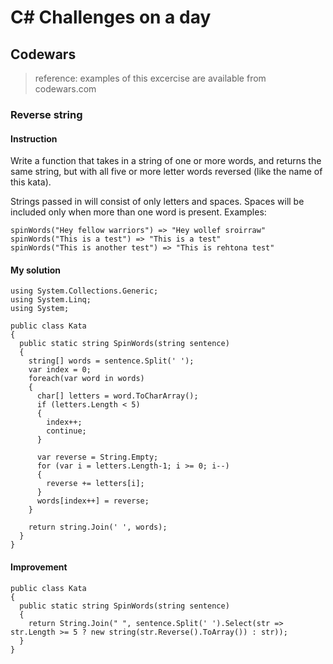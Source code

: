 # C# Challenges on a day

## Codewars
> reference: examples of this excercise are available from codewars.com

### Reverse string
#### Instruction
Write a function that takes in a string of one or more words, and returns the same string, but with all five or more letter words reversed (like the name of this kata).

Strings passed in will consist of only letters and spaces.
Spaces will be included only when more than one word is present.
Examples:
```
spinWords("Hey fellow warriors") => "Hey wollef sroirraw" 
spinWords("This is a test") => "This is a test" 
spinWords("This is another test") => "This is rehtona test"
```

#### My solution
```
using System.Collections.Generic;
using System.Linq;
using System;

public class Kata
{
  public static string SpinWords(string sentence)
  {
    string[] words = sentence.Split(' ');
    var index = 0;
    foreach(var word in words)
    {
      char[] letters = word.ToCharArray();
      if (letters.Length < 5) 
      {
        index++;
        continue;
      }
      
      var reverse = String.Empty;
      for (var i = letters.Length-1; i >= 0; i--)
      {
        reverse += letters[i];
      }
      words[index++] = reverse;
    }
    
    return string.Join(' ', words);
  }
}
```

#### Improvement
```
public class Kata
{
  public static string SpinWords(string sentence)
  {
    return String.Join(" ", sentence.Split(' ').Select(str => str.Length >= 5 ? new string(str.Reverse().ToArray()) : str));
  }
}
```
